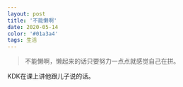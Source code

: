 ```yaml
---
layout: post
title: '不能懒啊'
date: 2020-05-14
color: '#01a3a4'
tags: 生活
---
```

> 不能懒啊，懒起来的话只要努力一点点就感觉自己在拼。

KDK在课上讲他跟儿子说的话。
